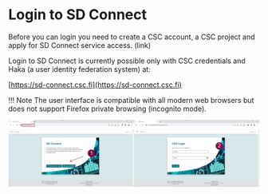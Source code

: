 # Login to SD Connect

Before you can login you need to create a CSC account, a CSC project and apply for SD Connect service access. (link)

Login to SD Connect is currently possible only with CSC credentials and Haka (a user identity federation system) at:

[https://sd-connect.csc.fi](https://sd-connect.csc.fi) 


!!! Note
    The user interface is compatible with all modern web browsers but does not support Firefox private browsing (incognito mode). 

[![SDConnect-login](images/connect/SDConnect-login.png)](images/connect/SDConnect-login.png)
